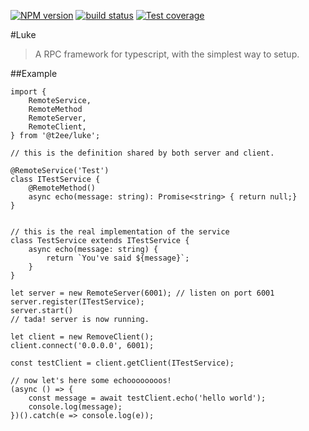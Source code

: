 [![NPM version][npm-image]][npm-url]
[![build status][travis-image]][travis-url]
[![Test coverage][coveralls-image]][coveralls-url]

#Luke
> A RPC framework for typescript, with the simplest way to setup.


##Example
```
import {
	RemoteService,
	RemoteMethod
	RemoteServer,
	RemoteClient,
} from '@t2ee/luke';

// this is the definition shared by both server and client.

@RemoteService('Test')
class ITestService {
    @RemoteMethod()
    async echo(message: string): Promise<string> { return null;}
}


// this is the real implementation of the service
class TestService extends ITestService {
    async echo(message: string) {
        return `You've said ${message}`;
    }
}

let server = new RemoteServer(6001); // listen on port 6001
server.register(ITestService);
server.start()
// tada! server is now running.

let client = new RemoveClient();
client.connect('0.0.0.0', 6001);

const testClient = client.getClient(ITestService);

// now let's here some echoooooooos!
(async () => {
	const message = await testClient.echo('hello world');
	console.log(message);
})().catch(e => console.log(e));


```

[npm-image]: https://img.shields.io/npm/v/@t2ee/luke.svg?style=flat-square
[npm-url]: https://www.npmjs.com/package/@t2ee/luke
[travis-image]: https://img.shields.io/travis/t2ee/luke/master.svg?style=flat-square
[travis-url]: https://travis-ci.org/t2ee/luke
[coveralls-image]: https://img.shields.io/coveralls/t2ee/luke/master.svg?style=flat-square
[coveralls-url]: https://coveralls.io/r/t2ee/luke?branch=master
